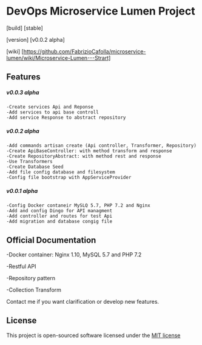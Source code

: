 # DevOps Microservice Lumen Project
[build] [stable]

[version] [v0.0.2 alpha]

[wiki] [https://github.com/FabrizioCafolla/microservice-lumen/wiki/Microservice-Lumen---Strart]

## Features 
   ##### v0.0.3 alpha
    -Create services Api and Reponse 
    -Add services to api base controll
    -Add service Response to abstract repository
   ##### v0.0.2 alpha
    -Add commands artisan create (Api controller, Transformer, Repository) 
    -Create ApiBaseController: with method transform and response
    -Create RepositoryAbstract: with method rest and response
    -Use Transformers
    -Create Database Seed
    -Add file config database and filesystem
    -Config file bootstrap with AppServiceProvider
   ##### v0.0.1 alpha
    -Config Docker contaneir MySLQ 5.7, PHP 7.2 and Nginx
    -Add and config Dingo for API managment
    -Add controller and routes for test Api
    -Add migration and database congig file
    
## Official Documentation
-Docker container: Nginx 1.10, MySQL 5.7 and PHP 7.2

-Restful API

-Repository pattern

-Collection Transform

Contact me if you want clarification or develop new features.

## License

This project is open-sourced software licensed under the [MIT license](http://opensource.org/licenses/MIT)
